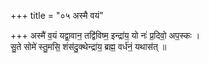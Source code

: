 +++
title = "०५ अस्मै वयं"

+++
अस्मै॑ व॒यं यद्वा॒वान॒ तद्वि॑विष्म॒ इन्द्रा॑य॒ यो नः॑ प्र॒दिवो॒ अप॒स्कः ।  
सु॒ते सोमे॑ स्तु॒मसि॒ शंस॑दु॒क्थेन्द्रा॑य॒ ब्रह्म॒ वर्ध॑नं॒ यथास॑त् ॥